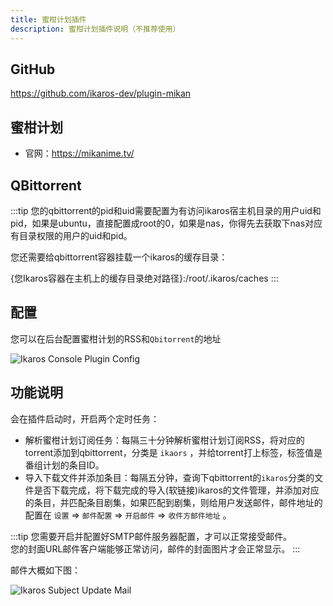```yaml
---
title: 蜜柑计划插件
description: 蜜柑计划插件说明（不推荐使用）
---
```


## GitHub

<https://github.com/ikaros-dev/plugin-mikan>

## 蜜柑计划

- 官网：<https://mikanime.tv/>


## QBittorrent

:::tip
您的qbittorrent的pid和uid需要配置为有访问ikaros宿主机目录的用户uid和pid，如果是ubuntu，直接配置成root的0，如果是nas，你得先去获取下nas对应有目录权限的用户的uid和pid。

您还需要给qbittorrent容器挂载一个ikaros的缓存目录：

{您Ikaros容器在主机上的缓存目录绝对路径}:/root/.ikaros/caches
:::

## 配置




您可以在后台配置蜜柑计划的RSS和`Qbitorrent`的地址

![Ikaros Console Plugin Config](/img/plugins-plugin-mikan/Snipaste_2023-07-30_15-48-14.png)




## 功能说明

会在插件启动时，开启两个定时任务：

- 解析蜜柑计划订阅任务：每隔三十分钟解析蜜柑计划订阅RSS，将对应的torrent添加到qbittorrent，分类是 `ikaors` ，并给torrent打上标签，标签值是番组计划的条目ID。
- 导入下载文件并添加条目：每隔五分钟，查询下qbittorrent的`ikaros`分类的文件是否下载完成，将下载完成的导入(软链接)ikaros的文件管理，并添加对应的条目，并匹配条目剧集，如果匹配到剧集，则给用户发送邮件，邮件地址的配置在 `设置` => `邮件配置` => `开启邮件` => `收件方邮件地址` 。

:::tip
您需要开启并配置好SMTP邮件服务器配置，才可以正常接受邮件。<br />您的封面URL邮件客户端能够正常访问，邮件的封面图片才会正常显示。
:::

邮件大概如下图：

![Ikaros Subject Update Mail](/img/plugins-plugin-mikan/Snipaste_2023-07-30_16-04-21.png)
